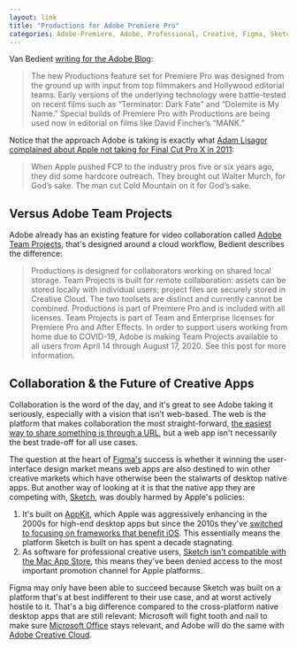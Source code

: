 ```yaml
---
layout: link
title: "Productions for Adobe Premiere Pro"
categories: Adobe-Premiere, Adobe, Professional, Creative, Figma, Sketch
---
```


Van Bedient [writing for the Adobe Blog](https://theblog.adobe.com/introducing-productions-in-premiere-pro/):

> The new Productions feature set for Premiere Pro was designed from the ground up with input from top filmmakers and Hollywood editorial teams. Early versions of the underlying technology were battle-tested on recent films such as “Terminator: Dark Fate” and “Dolemite is My Name.” Special builds of Premiere Pro with Productions are being used now in editorial on films like David Fincher’s “MANK.”

Notice that the approach Adobe is taking is exactly what [Adam Lisagor](https://twitter.com/adamlisagor) [complained about Apple not taking for Final Cut Pro X in 2011](https://lonelysandwich.com/post/7033868135/fcp-the-new-class):

> When Apple pushed FCP to the industry pros five or six years ago, they did some hardcore outreach. They brought out Walter Murch, for God’s sake. The man cut Cold Mountain on it for God’s sake.

## Versus Adobe Team Projects

Adobe already has an existing feature for video collaboration called [Adobe Team Projects](https://www.adobe.com/creativecloud/team-projects.html), that's designed around a cloud workflow, Bedient describes the difference:

> Productions is designed for collaborators working on shared local storage. Team Projects is built for remote collaboration: assets can be stored locally with individual users; project files are securely stored in Creative Cloud. The two toolsets are distinct and currently cannot be combined. Productions is part of Premiere Pro and is included with all licenses. Team Projects is part of Team and Enterprise licenses for Premiere Pro and After Effects. In order to support users working from home due to COVID-19, Adobe is making Team Projects available to all users from April 14 through August 17, 2020. See this post for more information.

## Collaboration & the Future of Creative Apps

Collaboration is the word of the day, and it's great to see Adobe taking it seriously, especially with a vision that isn't web-based. The web is the platform that makes collaboration the most straight-forward, [the easiest way to share something is through a URL](https://www.inkandswitch.com/local-first.html), but a web app isn't necessarily the best trade-off for all use cases.

The question at the heart of [Figma's](https://www.figma.com) success is whether it winning the user-interface design market means web apps are also destined to win other creative markets which have otherwise been the stalwarts of desktop native apps. But another way of looking at it is that the native app they are competing with, [Sketch](https://www.sketch.com), was doubly harmed by Apple's policies:

1. It's built on [AppKit](https://developer.apple.com/documentation/appkit), which Apple was aggressively enhancing in the 2000s for high-end desktop apps but since the 2010s they've [switched to focusing on frameworks that benefit iOS](https://blog.robenkleene.com/2020/03/13/mac-in-limbo/). This essentially means the platform Sketch is built on has spent a decade stagnating.
2. As software for professional creative users, [Sketch isn't compatible with the Mac App Store](https://blog.robenkleene.com/2019/08/07/apples-app-stores-have-failed-creative-apps/), this means they've been denied access to the most important promotion channel for Apple platforms. 

Figma may only have been able to succeed because Sketch was built on a platform that's at best indifferent to their use case, and at worst actively hostile to it. That's a big difference compared to the cross-platform native desktop apps that are still relevant: Microsoft will fight tooth and nail to make sure [Microsoft Office](https://www.office.com) stays relevant, and Adobe will do the same with [Adobe Creative Cloud](https://www.adobe.com/creativecloud.html).

